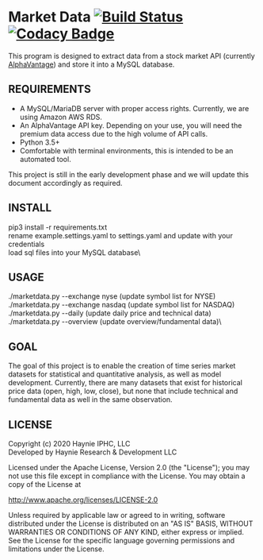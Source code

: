 # Market Data [![Build Status](https://travis-ci.com/haynieresearch/stock-data.svg?branch=master)](https://travis-ci.com/haynieresearch/stock-data) [![Codacy Badge](https://api.codacy.com/project/badge/Grade/729efafdf51b47adab28e5d5a83ae067)](https://app.codacy.com/gh/haynieresearch/stock-data?utm_source=github.com&utm_medium=referral&utm_content=haynieresearch/stock-data&utm_campaign=Badge_Grade_Dashboard)
This program is designed to extract data from a stock market API (currently [AlphaVantage](http://www.alphavantage.co)) and store it into a MySQL database.

## REQUIREMENTS
* A MySQL/MariaDB server with proper access rights. Currently, we are using Amazon AWS RDS.
* An AlphaVantage API key. Depending on your use, you will need the premium data access due to the high volume of API calls.
* Python 3.5+
* Comfortable with terminal environments, this is intended to be an automated tool.

This project is still in the early development phase and we will update this document accordingly as required.

## INSTALL
pip3 install -r requirements.txt\
rename example.settings.yaml to settings.yaml and update with your credentials\
load sql files into your MySQL database\

## USAGE
./marketdata.py --exchange nyse (update symbol list for NYSE)\
./marketdata.py --exchange nasdaq (update symbol list for NASDAQ)\
./marketdata.py --daily (update daily price and technical data)\
./marketdata.py --overview (update overview/fundamental data)\

## GOAL
The goal of this project is to enable the creation of time series market datasets for statistical and quantitative analysis, as well as model development. Currently, there are many datasets that exist for historical price data (open, high, low, close), but none that include technical and fundamental data as well in the same observation.

## LICENSE
Copyright (c) 2020 Haynie IPHC, LLC\
Developed by Haynie Research & Development LLC

Licensed under the Apache License, Version 2.0 (the "License");
you may not use this file except in compliance with the License.
You may obtain a copy of the License at

<http://www.apache.org/licenses/LICENSE-2.0>

Unless required by applicable law or agreed to in writing, software
distributed under the License is distributed on an "AS IS" BASIS,
WITHOUT WARRANTIES OR CONDITIONS OF ANY KIND, either express or implied.
See the License for the specific language governing permissions and
limitations under the License.
